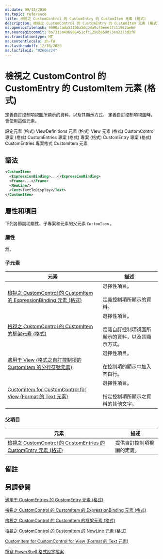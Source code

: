 ```yaml
---
ms.date: 09/13/2016
ms.topic: reference
title: 檢視之 CustomControl 的 CustomEntry 的 CustomItem 元素 (格式)
description: 檢視之 CustomControl 的 CustomEntry 的 CustomItem 元素 (格式)
ms.openlocfilehash: 9090a3ada5316ba5ddb4a9c46eee37c11982ae6e
ms.sourcegitcommit: ba7315a496986451cfc1296b659d73ea2373d3f0
ms.translationtype: MT
ms.contentlocale: zh-TW
ms.lasthandoff: 12/10/2020
ms.locfileid: "92666734"
---
```

# <a name="customitem-element-for-customentry-for-customcontrol-for-view-format"></a>檢視之 CustomControl 的 CustomEntry 的 CustomItem 元素 (格式)

定義自訂控制項視圖所顯示的資料，以及其顯示方式。 定義自訂控制項視圖時，會使用這個元素。

設定元素 (格式) ViewDefinitions 元素 (格式) View 元素 (格式) CustomControl 專案 (格式) CustomEntries 專案 (格式) 專案 (格式) CustomEntry 專案 (格式) CustomEntries 專案格式 CustomItem 元素

## <a name="syntax"></a>語法

```xml
<CustomItem>
  <ExpressionBinding>...</ExpressionBinding>
  <Frame>...</Frame>
  <NewLine/>
  <Text>TextToDisplay</Text>
</CustomItem>
```

## <a name="attributes-and-elements"></a>屬性和項目

下列各節說明屬性、子專案和元素的父元素 `CustomItem` 。

### <a name="attributes"></a>屬性

無。

### <a name="child-elements"></a>子元素

|元素|描述|
|-------------|-----------------|
|[檢視之 CustomControl 的 CustomItem 的 ExpressionBinding 元素 (格式)](./expressionbinding-element-for-customitem-for-customcontrol-for-view-format.md)|選擇性項目。<br /><br /> 定義控制項所顯示的資料。|
|[檢視之 CustomControl 的 CustomItem 的框架元素 (格式)](./frame-element-for-customitem-for-customcontrol-for-view-format.md)|選擇性項目。<br /><br /> 定義自訂控制項視圖所顯示的資料，以及其顯示方式。|
|[適用于 View (格式之自訂控制項的 CustomItem 的分行符號元素) ](./newline-element-for-customitem-for-customcontrol-for-view-format.md)|選擇性項目。<br /><br /> 在控制項的顯示中加入空白行。|
|[CustomItem for CustomControl for View (Format 的 Text 元素) ](./text-element-for-customitem-for-customview-for-view-format.md)|選擇性項目。<br /><br /> 指定控制項所顯示之資料的其他文字。|

### <a name="parent-elements"></a>父項目

|元素|描述|
|-------------|-----------------|
|[檢視之 CustomControl 的 CustomEntries 的 CustomEntry 元素 (格式)](./customentry-element-for-customentries-for-customcontrol-for-view-format.md)|提供自訂控制項視圖的定義。|

## <a name="remarks"></a>備註

## <a name="see-also"></a>另請參閱

[適用于 CustomEntries 的 CustomEntry 元素 (格式) ](./customentry-element-for-customentries-for-customcontrol-for-view-format.md)

[檢視之 CustomControl 的 CustomItem 的 ExpressionBinding 元素 (格式)](./expressionbinding-element-for-customitem-for-customcontrol-for-view-format.md)

[檢視之 CustomControl 的 CustomItem 的框架元素 (格式)](./frame-element-for-customitem-for-customcontrol-for-view-format.md)

[檢視之 CustomControl 的 CustomItem 的 NewLine 元素 (格式)](./newline-element-for-customitem-for-customcontrol-for-view-format.md)

[CustomItem for CustomControl for View (Format 的 Text 元素) ](./text-element-for-customitem-for-customview-for-view-format.md)

[撰寫 PowerShell 格式設定檔案](./writing-a-powershell-formatting-file.md)
